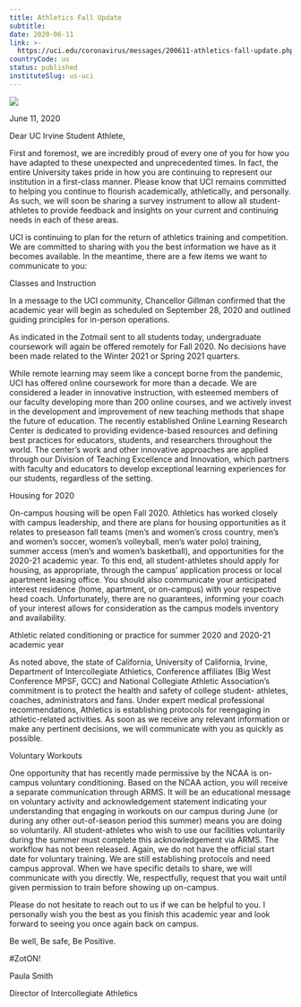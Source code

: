```yaml
---
title: Athletics Fall Update
subtitle: 
date: 2020-06-11
link: >-
  https://uci.edu/coronavirus/messages/200611-athletics-fall-update.php
countryCode: us
status: published
instituteSlug: us-uci
---
```

![](https://web.communications.uci.edu/assets/2015/img/favicon.ico)

June 11, 2020

Dear UC Irvine Student Athlete,

First and foremost, we are incredibly proud of every one of you for how you have adapted to these unexpected and unprecedented times. In fact, the entire University takes pride in how you are continuing to represent our institution in a first-class manner. Please know that UCI remains committed to helping you continue to flourish academically, athletically, and personally. As such, we will soon be sharing a survey instrument to allow all student-athletes to provide feedback and insights on your current and continuing needs in each of these areas.

UCI is continuing to plan for the return of athletics training and competition. We are committed to sharing with you the best information we have as it becomes available. In the meantime, there are a few items we want to communicate to you:

Classes and Instruction

In a message to the UCI community, Chancellor Gillman confirmed that the academic year will begin as scheduled on September 28, 2020 and outlined guiding principles for in-person operations.

As indicated in the Zotmail sent to all students today, undergraduate coursework will again be offered remotely for Fall 2020. No decisions have been made related to the Winter 2021 or Spring 2021 quarters.

While remote learning may seem like a concept borne from the pandemic, UCI has offered online coursework for more than a decade. We are considered a leader in innovative instruction, with esteemed members of our faculty developing more than 200 online courses, and we actively invest in the development and improvement of new teaching methods that shape the future of education. The recently established Online Learning Research Center is dedicated to providing evidence-based resources and defining best practices for educators, students, and researchers throughout the world. The center’s work and other innovative approaches are applied through our Division of Teaching Excellence and Innovation, which partners with faculty and educators to develop exceptional learning experiences for our students, regardless of the setting.

Housing for 2020

On-campus housing will be open Fall 2020. Athletics has worked closely with campus leadership, and there are plans for housing opportunities as it relates to preseason fall teams (men’s and women’s cross country, men’s and women’s soccer, women’s volleyball, men’s water polo) training, summer access (men’s and women’s basketball), and opportunities for the 2020-21 academic year. To this end, all student-athletes should apply for housing, as appropriate, through the campus’ application process or local apartment leasing office. You should also communicate your anticipated interest residence (home, apartment, or on-campus) with your respective head coach. Unfortunately, there are no guarantees, informing your coach of your interest allows for consideration as the campus models inventory and availability.

Athletic related conditioning or practice for summer 2020 and 2020-21 academic year

As noted above, the state of California, University of California, Irvine, Department of Intercollegiate Athletics, Conference affiliates (Big West Conference MPSF, GCC) and National Collegiate Athletic Association’s commitment is to protect the health and safety of college student- athletes, coaches, administrators and fans. Under expert medical professional recommendations, Athletics is establishing protocols for reengaging in athletic-related activities. As soon as we receive any relevant information or make any pertinent decisions, we will communicate with you as quickly as possible.

Voluntary Workouts

One opportunity that has recently made permissive by the NCAA is on-campus voluntary conditioning. Based on the NCAA action, you will receive a separate communication through ARMS. It will be an educational message on voluntary activity and acknowledgement statement indicating your understanding that engaging in workouts on our campus during June (or during any other out-of-season period this summer) means you are doing so voluntarily. All student-athletes who wish to use our facilities voluntarily during the summer must complete this acknowledgement via ARMS. The workflow has not been released. Again, we do not have the official start date for voluntary training. We are still establishing protocols and need campus approval. When we have specific details to share, we will communicate with you directly. We, respectfully, request that you wait until given permission to train before showing up on-campus.

Please do not hesitate to reach out to us if we can be helpful to you. I personally wish you the best as you finish this academic year and look forward to seeing you once again back on campus.

Be well, Be safe, Be Positive.

#ZotON!

Paula Smith

Director of Intercollegiate Athletics
